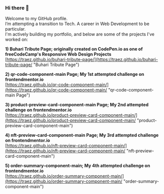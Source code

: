 ### Hi there 👋

Welcome to my GitHub profile.  
I’m attempting a transition to Tech. A career in Web Development to be particular.  
I'm actively building my portfolio, and below are some of the projects I've worked on:  

**1) Buhari Tribute Page; originally created on CodePen.io as one of freeCodeCamp's Responsive Web Design Projects**  
[https://traez.github.io/buhari-tribute-page/](https://traez.github.io/buhari-tribute-page/ "Buhari Tribute Page")  

**2) qr-code-component-main Page; My 1st attempted challenge on frontendmentor.io**  
[https://traez.github.io/qr-code-component-main/](https://traez.github.io/qr-code-component-main/ "qr-code-component-main Page")  

**3) product-preview-card-component-main Page; My 2nd attempted challenge on frontendmentor.io**  
[https://traez.github.io/product-preview-card-component-main/](https://traez.github.io/product-preview-card-component-main/ "product-preview-card-component-main") 

**4) nft-preview-card-component-main Page; My 3rd attempted challenge on frontendmentor.io**  
[https://traez.github.io/nft-preview-card-component-main/](https://traez.github.io/nft-preview-card-component-main/ "nft-preview-card-component-main") 

**5) order-summary-component-main; My 4th attempted challenge on frontendmentor.io**  
[https://traez.github.io/order-summary-component-main/](https://traez.github.io/order-summary-component-main/ "order-summary-component-main")  

<!--
**traez/traez** is a ✨ _special_ ✨ repository because its `README.md` (this file) appears on your GitHub profile.

Here are some ideas to get you started:

- 🔭 I’m 
- 🌱 I’m currently learning ...
- 👯 I’m looking to collaborate on ...
- 🤔 I’m looking for help with ...
- 💬 Ask me about ...
- 📫 How to reach me: ...
- 😄 Pronouns: ...
- ⚡ Fun fact: ...
-->
